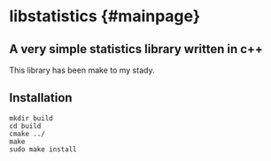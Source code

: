 libstatistics {#mainpage}
=======================

## A very simple statistics library written in c++
This library has been make to my stady.

## Installation

```
mkdir build
cd build
cmake ../
make
sudo make install
```

